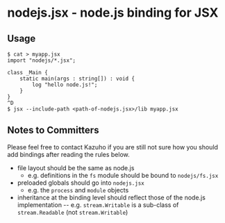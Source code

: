 nodejs.jsx - node.js binding for JSX
====================================

Usage
-----

```
$ cat > myapp.jsx
import "nodejs/*.jsx";

class _Main {
    static main(args : string[]) : void {
        log "hello node.js!";
    }
}
^D
$ jsx --include-path <path-of-nodejs.jsx>/lib myapp.jsx
```

Notes to Committers
-------------------

Please feel free to contact Kazuho if you are still not sure how you should add bindings after reading the rules below.

- file layout should be the same as node.js
  - e.g. definitions in the ```fs``` module should be bound to ```nodejs/fs.jsx```
- preloaded globals should go into ```nodejs.jsx```
  - e.g. the ```process``` and ```module``` objects
- inheritance at the binding level should reflect those of the node.js implementation
-- e.g. ```stream.Writable``` is a sub-class of ```stream.Readable``` (not ```stream.Writable```)
